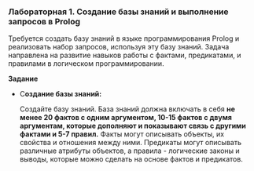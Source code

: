 ### Лабораторная 1. Создание базы знаний и выполнение запросов в Prolog

Требуется создать базу знаний в языке программирования Prolog и реализовать набор запросов, используя эту базу знаний. Задача направлена на развитие навыков работы с фактами, предикатами, и правилами в логическом программировании.

**Задание**

- С**оздание базы знаний:**
    
    Создайте базу знаний. База знаний должна включать в себя **не менее 20 фактов с одним аргументом, 10-15 фактов с двумя аргументам, которые дополняют и показывают связь с другими фактами и 5-7 правил.** Факты могут описывать объекты, их свойства и отношения между ними. Предикаты могут описывать различные атрибуты объектов, а правила - логические законы и выводы, которые можно сделать на основе фактов и предикатов.
